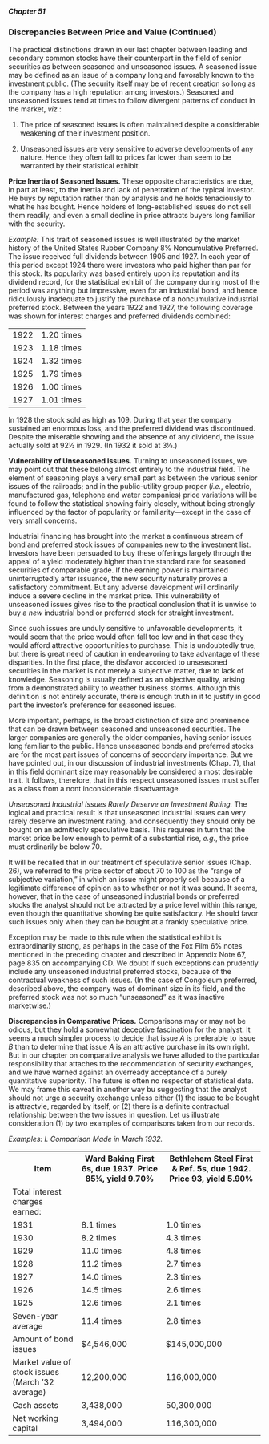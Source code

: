 ##### Chapter 51

### Discrepancies Between Price and Value (Continued)

The practical distinctions drawn in our last chapter between leading and secondary common stocks have their counterpart in the field of senior securities as between seasoned and unseasoned issues. A seasoned issue may be defined as an issue of a company long and favorably known to the investment public. (The security itself may be of recent creation so long as the company has a high reputation among investors.) Seasoned and unseasoned issues tend at times to follow divergent patterns of conduct in the market, *viz.*:

1. The price of seasoned issues is often maintained despite a considerable weakening of their investment position.

2. Unseasoned issues are very sensitive to adverse developments of any nature. Hence they often fall to prices far lower than seem to be warranted by their statistical exhibit.

**Price Inertia of Seasoned Issues.** These opposite characteristics are due, in part at least, to the inertia and lack of penetration of the typical investor. He buys by reputation rather than by analysis and he holds tenaciously to what he has bought. Hence holders of long-established issues do not sell them readily, and even a small decline in price attracts buyers long familiar with the security.

*Example:* This trait of seasoned issues is well illustrated by the market history of the United States Rubber Company 8% Noncumulative Preferred. The issue received full dividends between 1905 and 1927. In each year of this period except 1924 there were investors who paid higher than par for this stock. Its popularity was based entirely upon its reputation and its dividend record, for the statistical exhibit of the company during most of the period was anything but impressive, even for an industrial bond, and hence ridiculously inadequate to justify the purchase of a noncumulative industrial preferred stock. Between the years 1922 and 1927, the following coverage was shown for interest charges and preferred dividends combined:

<table>
  <tr>
    <td>1922</td>
    <td>1.20 times</td>
  </tr>
  <tr>
    <td>1923</td>
    <td>1.18 times</td>
  </tr>
  <tr>
    <td>1924</td>
    <td>1.32 times</td>
  </tr>
  <tr>
    <td>1925</td>
    <td>1.79 times</td>
  </tr>
  <tr>
    <td>1926</td>
    <td>1.00 times</td>
  </tr>
  <tr>
    <td>1927</td>
    <td>1.01 times</td>
  </tr>
</table>

In 1928 the stock sold as high as 109. During that year the company sustained an enormous loss, and the preferred dividend was discontinued. Despite the miserable showing and the absence of any dividend, the issue actually sold at 92½ in 1929. (In 1932 it sold at 3⅛.)

**Vulnerability of Unseasoned Issues.** Turning to unseasoned issues, we may point out that these belong almost entirely to the industrial field. The element of seasoning plays a very small part as between the various senior issues of the railroads; and in the public-utility group proper (*i.e.*, electric, manufactured gas, telephone and water companies) price variations will be found to follow the statistical showing fairly closely, without being strongly influenced by the factor of popularity or familiarity—except in the case of very small concerns.

Industrial financing has brought into the market a continuous stream of bond and preferred stock issues of companies new to the investment list. Investors have been persuaded to buy these offerings largely through the appeal of a yield moderately higher than the standard rate for seasoned securities of comparable grade. If the earning power is maintained uninterruptedly after issuance, the new security naturally proves a satisfactory commitment. But any adverse development will ordinarily induce a severe decline in the market price. This vulnerability of unseasoned issues gives rise to the practical conclusion that it is unwise to buy a *new* industrial bond or preferred stock for straight investment.

Since such issues are unduly sensitive to unfavorable developments, it would seem that the price would often fall too low and in that case they would afford attractive opportunities to purchase. This is undoubtedly true, but there is great need of caution in endeavoring to take advantage of these disparities. In the first place, the disfavor accorded to unseasoned securities in the market is not merely a subjective matter, due to lack of knowledge. Seasoning is usually defined as an objective quality, arising from a demonstrated ability to weather business storms. Although this definition is not entirely accurate, there is enough truth in it to justify in good part the investor’s preference for seasoned issues.

More important, perhaps, is the broad distinction of size and prominence that can be drawn between seasoned and unseasoned securities. The larger companies are generally the older companies, having senior issues long familiar to the public. Hence unseasoned bonds and preferred stocks are for the most part issues of concerns of secondary importance. But we have pointed out, in our discussion of industrial investments (Chap. 7), that in this field dominant size may reasonably be considered a most desirable trait. It follows, therefore, that in this respect unseasoned issues must suffer as a class from a nont inconsiderable disadvantage.

*Unseasoned Industrial Issues Rarely Deserve an Investment Rating.* The logical and practical result is that unseasoned industrial issues can very rarely deserve an investment rating, and consequently they should only be bought on an admittedly speculative basis. This requires in turn that the market price be low enough to permit of a substantial rise, *e.g.*, the price must ordinarily be below 70.

It will be recalled that in our treatment of speculative senior issues (Chap. 26), we referred to the price sector of about 70 to 100 as the “range of subjective variation,” in which an issue might properly sell because of a legitimate difference of opinion as to whether or not it was sound. It seems, however, that in the case of unseasoned industrial bonds or preferred stocks the analyst should not be attracted by a price level within this range, even though the quantitative showing be quite satisfactory. He should favor such issues only when they can be bought at a frankly speculative price.

Exception may be made to this rule when the statistical exhibit is extraordinarily strong, as perhaps in the case of the Fox Film 6% notes mentioned in the preceding chapter and described in Appendix Note 67, page 835 on accompanying CD. We doubt if such exceptions can prudently include any unseasoned industrial preferred stocks, because of the contractual weakness of such issues. (In the case of Congoleum preferred, described above, the company was of dominant size in its field, and the preferred stock was not so much “unseasoned” as it was inactive marketwise.)

**Discrepancies in Comparative Prices.** Comparisons may or may not be odious, but they hold a somewhat deceptive fascination for the analyst. It seems a much simpler process to decide that issue *A* is preferable to issue *B* than to determine that issue *A* is an attractive purchase in its own right. But in our chapter on comparative analysis we have alluded to the particular responsibility that attaches to the recommendation of security exchanges, and we have warned against an overready acceptance of a purely quantitative superiority. The future is often no respecter of statistical data. We may frame this caveat in another way bu suggesting that the analyst should not urge a security exchange unless either (1) the issue to be bought is attractvie, regarded by itself, or (2) there is a definite contractual relationship between the two issues in question. Let us illustrate consideration (1) by two examples of comparisons taken from our records.

*Examples: I. Comparison Made in March 1932.*

<table>
  <tr>
    <th>Item</th>
    <th>Ward Baking First 6s, due 1937. Price 85¼, yield 9.70%</th>
    <th>Bethlehem Steel First & Ref. 5s, due 1942. Price 93, yield 5.90%</th>
  </tr>
  <tr>
    <td>Total interest charges earned:</td>
    <td>&nbsp;</td>
    <td>&nbsp;</td>
  </tr>
  <tr>
    <td>1931</td>
    <td>8.1 times</td>
    <td>1.0 times</td>
  </tr>
  <tr>
    <td>1930</td>
    <td>8.2 times</td>
    <td>4.3 times</td>
  </tr>
  <tr>
    <td>1929</td>
    <td>11.0 times</td>
    <td>4.8 times</td>
  </tr>
  <tr>
    <td>1928</td>
    <td>11.2 times</td>
    <td>2.7 times</td>
  </tr>
  <tr>
    <td>1927</td>
    <td>14.0 times</td>
    <td>2.3 times</td>
  </tr>
  <tr>
    <td>1926</td>
    <td>14.5 times</td>
    <td>2.6 times</td>
  </tr>
  <tr>
    <td>1925</td>
    <td>12.6 times</td>
    <td>2.1 times</td>
  </tr>
  <tr>
    <td>Seven-year average</td>
    <td>11.4 times</td>
    <td>2.8 times</td>
  </tr>
  <tr>
    <td>Amount of bond issues</td>
    <td>$4,546,000</td>
    <td>$145,000,000</td>
  </tr>
  <tr>
    <td>Market value of stock issues (March ’32 average)</td>
    <td>12,200,000</td>
    <td>116,000,000</td>
  </tr>
  <tr>
    <td>Cash assets</td>
    <td>3,438,000</td>
    <td>50,300,000</td>
  </tr>
  <tr>
    <td>Net working capital</td>
    <td>3,494,000</td>
    <td>116,300,000</td>
  </tr>
</table>
